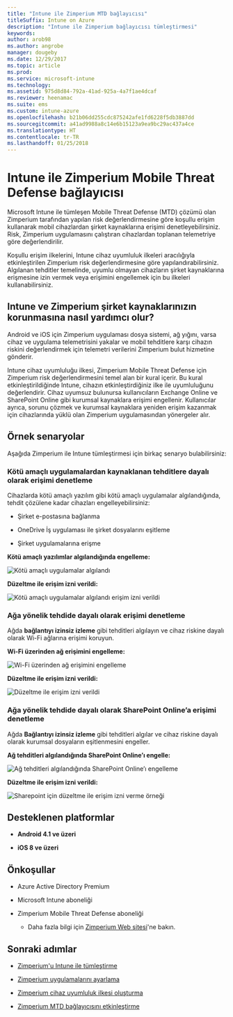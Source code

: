 ```yaml
---
title: "Intune ile Zimperium MTD bağlayıcısı"
titleSuffix: Intune on Azure
description: "Intune ile Zimperium bağlayıcısı tümleştirmesi"
keywords: 
author: arob98
ms.author: angrobe
manager: dougeby
ms.date: 12/29/2017
ms.topic: article
ms.prod: 
ms.service: microsoft-intune
ms.technology: 
ms.assetid: 975d8d84-792a-41ad-925a-4a7f1ae4dcaf
ms.reviewer: heenamac
ms.suite: ems
ms.custom: intune-azure
ms.openlocfilehash: b21b06dd255cdc875242afe1fd6228f5db3887dd
ms.sourcegitcommit: a41ad9988a8c14e6b15123a9ea9bc29ac437a4ce
ms.translationtype: HT
ms.contentlocale: tr-TR
ms.lasthandoff: 01/25/2018
---
```

# <a name="zimperium-mobile-threat-defense-connector-with-intune"></a>Intune ile Zimperium Mobile Threat Defense bağlayıcısı

Microsoft Intune ile tümleşen Mobile Threat Defense (MTD) çözümü olan Zimperium tarafından yapılan risk değerlendirmesine göre koşullu erişim kullanarak mobil cihazlardan şirket kaynaklarına erişimi denetleyebilirsiniz. Risk, Zimperium uygulamasını çalıştıran cihazlardan toplanan telemetriye göre değerlendirilir.

Koşullu erişim ilkelerini, Intune cihaz uyumluluk ilkeleri aracılığıyla etkinleştirilen Zimperium risk değerlendirmesine göre yapılandırabilirsiniz. Algılanan tehditler temelinde, uyumlu olmayan cihazların şirket kaynaklarına erişmesine izin vermek veya erişimini engellemek için bu ilkeleri kullanabilirsiniz.

## <a name="how-do-intune-and-zimperium-help-protect-your-company-resources"></a>Intune ve Zimperium şirket kaynaklarınızın korunmasına nasıl yardımcı olur?

Android ve iOS için Zimperium uygulaması dosya sistemi, ağ yığını, varsa cihaz ve uygulama telemetrisini yakalar ve mobil tehditlere karşı cihazın riskini değerlendirmek için telemetri verilerini Zimperium bulut hizmetine gönderir.

Intune cihaz uyumluluğu ilkesi, Zimperium Mobile Threat Defense için Zimperium risk değerlendirmesini temel alan bir kural içerir. Bu kural etkinleştirildiğinde Intune, cihazın etkinleştirdiğiniz ilke ile uyumluluğunu değerlendirir. Cihaz uyumsuz bulunursa kullanıcıların Exchange Online ve SharePoint Online gibi kurumsal kaynaklara erişimi engellenir. Kullanıcılar ayrıca, sorunu çözmek ve kurumsal kaynaklara yeniden erişim kazanmak için cihazlarında yüklü olan Zimperium uygulamasından yönergeler alır.

## <a name="sample-scenarios"></a>Örnek senaryolar

Aşağıda Zimperium ile Intune tümleştirmesi için birkaç senaryo bulabilirsiniz:

### <a name="control-access-based-on-threats-from-malicious-apps"></a>Kötü amaçlı uygulamalardan kaynaklanan tehditlere dayalı olarak erişimi denetleme

Cihazlarda kötü amaçlı yazılım gibi kötü amaçlı uygulamalar algılandığında, tehdit çözülene kadar cihazları engelleyebilirsiniz:

-   Şirket e-postasına bağlanma

-   OneDrive İş uygulaması ile şirket dosyalarını eşitleme

-   Şirket uygulamalarına erişme

**Kötü amaçlı yazılımlar algılandığında engelleme:**

![Kötü amaçlı uygulamalar algılandı](./media/Maliciousapps_blocked_Zimperium.png)

**Düzeltme ile erişim izni verildi:**

![Kötü amaçlı uygulamalar algılandı erişim izni verildi](./media/maliciousapps_unblocked_Zimperium.png)

### <a name="control-access-based-on-threat-to-network"></a>Ağa yönelik tehdide dayalı olarak erişimi denetleme

Ağda **bağlantıyı izinsiz izleme** gibi tehditleri algılayın ve cihaz riskine dayalı olarak Wi-Fi ağlarına erişimi koruyun.

**Wi-Fi üzerinden ağ erişimini engelleme:**

![Wi-Fi üzerinden ağ erişimini engelleme](./media/network_wifi_blocked_Zimperium.png)

**Düzeltme ile erişim izni verildi:**

![Düzeltme ile erişim izni verildi](./media/network_wifi_unblocked_Zimperium.png)

### <a name="control-access-to-sharepoint-online-based-on-threat-to-network"></a>Ağa yönelik tehdide dayalı olarak SharePoint Online’a erişimi denetleme

Ağda **Bağlantıyı izinsiz izleme** gibi tehditleri algılar ve cihaz riskine dayalı olarak kurumsal dosyaların eşitlenmesini engeller.

**Ağ tehditleri algılandığında SharePoint Online’ı engelle:**

![Ağ tehditleri algılandığında SharePoint Online’ı engelleme](./media/network_spo_blocked_Zimperium.png)

**Düzeltme ile erişim izni verildi:**

![Sharepoint için düzeltme ile erişim izni verme örneği](./media/network_spo_unblocked_Zimperium.png)

## <a name="supported-platforms"></a>Desteklenen platformlar

-   **Android 4.1 ve üzeri**

-   **iOS 8 ve üzeri**

## <a name="prerequisites"></a>Önkoşullar

-   Azure Active Directory Premium

-   Microsoft Intune aboneliği

-   Zimperium Mobile Threat Defense aboneliği

    -   Daha fazla bilgi için [Zimperium Web sitesi](https://www.zimperium.com/zips-mobile-ips)'ne bakın.

## <a name="next-steps"></a>Sonraki adımlar

- [Zimperium'u Intune ile tümleştirme](zimperium-mtd-connector-integration.md)

- [Zimperium uygulamalarını ayarlama](mtd-apps-ios-app-configuration-policy-add-assign.md)

- [Zimperium cihaz uyumluluk ilkesi oluşturma](mtd-device-compliance-policy-create.md)

- [Zimperium MTD bağlayıcısını etkinleştirme](mtd-connector-enable.md)
